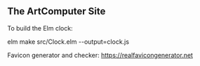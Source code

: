 The ArtComputer Site
-----

To build the Elm clock:

elm make src/Clock.elm --output=clock.js

Favicon generator and checker:
https://realfavicongenerator.net
